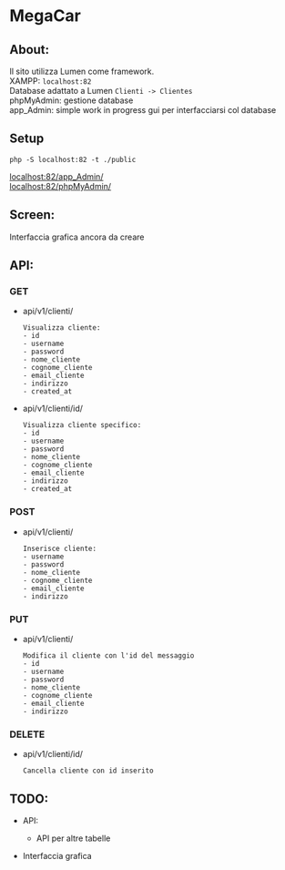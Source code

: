 # MegaCar
## About:
Il sito utilizza Lumen come framework.  
XAMPP:   ```localhost:82```  
Database adattato a Lumen   ```Clienti -> Clientes```  
phpMyAdmin: gestione database  
app_Admin: simple work in progress gui per interfacciarsi col database

## Setup
``` php -S localhost:82 -t ./public ```   

[localhost:82/app_Admin/](localhost:82/app_Admin/)  
[localhost:82/phpMyAdmin/](localhost:82/phpMyAdmin/)

## Screen:
Interfaccia grafica ancora da creare

## API:
### GET
* api/v1/clienti/
	```
	Visualizza cliente:
	- id
	- username
	- password
	- nome_cliente
	- cognome_cliente
	- email_cliente
	- indirizzo
	- created_at
	```
* api/v1/clienti/id/
	```
	Visualizza cliente specifico:
	- id
	- username
	- password
	- nome_cliente
	- cognome_cliente
	- email_cliente
	- indirizzo
	- created_at
	```
### POST
* api/v1/clienti/  
	```
	Inserisce cliente:
	- username
	- password
	- nome_cliente
	- cognome_cliente
	- email_cliente
	- indirizzo
	```
### PUT
* api/v1/clienti/  
	```
	Modifica il cliente con l'id del messaggio
	- id
	- username
	- password
	- nome_cliente
	- cognome_cliente
	- email_cliente
	- indirizzo
	```
### DELETE
* api/v1/clienti/id/  
	```
	Cancella cliente con id inserito
	```
	
## TODO:
* API:
	* API per altre tabelle
	
* Interfaccia grafica